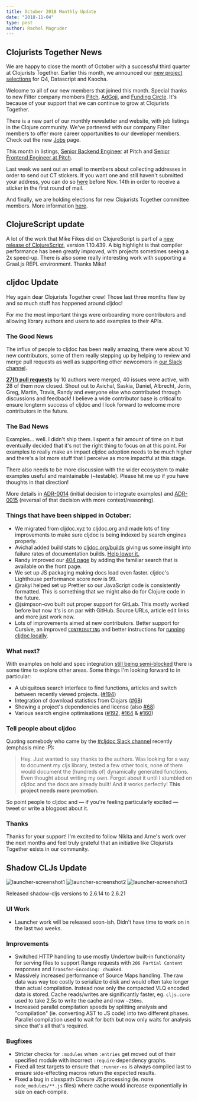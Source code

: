 ```yaml
---
title: October 2018 Monthly Update
date: "2018-11-04"
type: post
author: Rachel Magruder
---
```


## Clojurists Together News

We are happy to close the month of October with a successful third quarter at Clojurists Together. Earlier this month, we announced our [new project selections](https://www.clojuriststogether.org/news/q4-2018-funding-announcement/) for Q4, Datascript and Kaocha.

Welcome to all of our new members that joined this month. Special thanks to new Filter company members [Pitch](https://pitch.com/), [AdGoji](http://www.adgoji.com), and [Funding Circle](https://www.fundingcircle.com/de/). It's because of your support that we can continue to grow at Clojurists Together.

There is a new part of our monthly newsletter and website, with job listings in the Clojure community. We've partnered with our company Filter members to offer more career opportunities to our developer members. Check out the new [Jobs](https://www.clojuriststogether.org/jobs/) page.

This month in listings, [Senior Backend Engineer](http://careers.pitch.io/p/e1ff8b25796e01-senior-backend-engineer) at Pitch and [Senior Frontend Engineer at Pitch](http://careers.pitch.io/p/4977a65eeaea01-senior-frontend-engineer).

Last week we sent out an email to members about collecting addresses in order to send out CT stickers. If you want one and still haven't submitted your address, you can do so [here](https://docs.google.com/forms/d/e/1FAIpQLSewql7CecP0beNQMV6YLlD-tjbvnQLtNcxkR7SGBojbk9juzQ/viewform?usp=sf_link) before Nov. 14th in order to receive a sticker in the first round of mail.

And finally, we are holding elections for new Clojurists Together committee members. More information [here](https://www.clojuriststogether.org/news/2018-committee-nominations/).

## ClojureScript update

A lot of the work that Mike Fikes did on ClojureScript is part of a [new release of ClojureScript](https://clojurescript.org/news/2018-11-02-release), version 1.10.439. A big highlight is that compiler performance has been greatly improved, with projects sometimes seeing a 2x speed-up. There is also some really interesting work with supporting a Graal.js REPL environment. Thanks Mike!

## cljdoc Update

Hey again dear Clojurists Together crew! Those last three months flew by and so much stuff has happened around cljdoc!

For me the most important things were onboarding more contributors and allowing library authors and users to add examples to their APIs.

### The Good News

The influx of people to cljdoc has been really amazing, there were about 10 new contributors, some of them really stepping up by helping to review and merge pull requests as well as supporting other newcomers in [our Slack channel](https://clojurians.slack.com/messages/C8V0BQ0M6/).

[**27(!) pull requests**](https://github.com/cljdoc/cljdoc/pulse/monthly) by 10 authors were merged, 40 issues were active, with 28 of them now closed. Shout out to Avichal, Saskia, Daniel, Albrecht, Jorin, Greg, Martin, Travis, Randy and everyone else who contributed through discussions and feedback!
I believe a wide contributor base is critical to ensure longterm success of cljdoc and I look forward to welcome more contributors in the future.

### The Bad News

Examples... well. I didn't ship them. I spent a fair amount of time on it but eventually decided that it's not the right thing to focus on at this point. For examples to really make an impact cljdoc adoption needs to be much higher and there's a lot more stuff that I perceive as more impactful at this stage.

There also needs to be more discussion with the wider ecosystem to make examples useful and maintainable (~testable). Please hit me up if you have thoughts in that direction!

More details in [ADR-0014](https://github.com/cljdoc/cljdoc/blob/master/doc/adr/0014-add-support-for-examples.md) (initial decision to integrate examples) and [ADR-0015](https://github.com/cljdoc/cljdoc/blob/master/doc/adr/0015-cancel-work-on-examples.md) (reversal of that decision with more context/reasoning).

### Things that have been shipped in October:

- We migrated from cljdoc.xyz to cljdoc.org and made lots of tiny improvements to make sure cljdoc is being indexed by search engines properly.
- Avichal added build stats to [cljdoc.org/builds](https://cljdoc.org/builds) giving us some insight into failure rates of documentation builds. [Help lower it.](https://github.com/cljdoc/cljdoc/blob/master/…)
- Randy improved our [404 page](https://cljdoc.org/clojurists-together-rules) by adding the familiar search that is available on the front page.
- We set up JS packaging making docs load even faster. cljdoc's Lighthouse performance score now is 99.
- @rakyi helped set up Prettier so our JavaScript code is consistently formatted. This is something that we might also do for Clojure code in the future.
- @jsimpson-ovo built out proper support for GitLab. This mostly worked before but now it's is on par with GitHub. Source URLs, article edit links and more just work now.
- Lots of improvements aimed at new contributors. Better support for Cursive, an improved [`CONTRIBUTING`](https://github.com/cljdoc/cljdoc/blob/master/CONTRIBUTING.adoc) and better instructions for [running cljdoc locally](https://github.com/cljdoc/cljdoc/blob/master/doc/running-cljdoc-locally.md).

### What next?

With examples on hold and spec integration [still being semi-blocked](https://github.com/cljdoc/cljdoc/issues/67) there is some time to explore other areas. Some things I'm looking forward to in particular:

- A ubiquitous search interface to find functions, articles and switch between recently viewed projects. ([#194](https://github.com/cljdoc/cljdoc/issues/194))
- Integration of download statistics from Clojars ([#68](https://github.com/cljdoc/cljdoc/issues/68))
- Showing a project's dependencies and license (also [#68](https://github.com/cljdoc/cljdoc/issues/68))
- Various search engine optimisations ([#192](https://github.com/cljdoc/cljdoc/issues/192), [#164](https://github.com/cljdoc/cljdoc/issues/164) & [#160](https://github.com/cljdoc/cljdoc/issues/160))

### Tell people about cljdoc

Quoting somebody who came by the [#cljdoc Slack channel](https://clojurians.slack.com/messages/C8V0BQ0M6/) recently (emphasis mine :P):

> Hey. Just wanted to say thanks to the authors. Was looking for a way to document my cljs library, tested a few other tools, none of them would document the (hundreds of) dynamically generated functions. Even thought about writing my own. Forgot about it until I stumbled on cljdoc and the docs are already built! And it works perfectly! **This project needs more promotion.**

So point people to cljdoc and — if you're feeling particularly excited — tweet or write a blogpost about it.

### Thanks

Thanks for your support! I'm excited to follow Nikita and Arne's work over the next months and feel truly grateful that an initiative like Clojurists Together exists in our community.

## Shadow CLJs Update

![launcher-screenshot1](/images/launcher-screenshot1.png)
![launcher-screenshot2](/images/launcher-screenshot2.png)
![launcher-screenshot3](/images/launcher-screenshot3.png)

Released shadow-cljs versions to 2.6.14 to 2.6.21

### UI Work
- Launcher work will be released soon-ish. Didn't have time to work on in the last two weeks.

### Improvements
- Switched HTTP handling to use mostly Undertow built-in functionality for serving files to support Range requests with `206 Partial Content` responses and `Transfer-Encoding: chunked`.
- Massively increased performance of Source Maps handling. The raw data was way too costly to serialize to disk and would often take longer than actual compilation. Instead now only the compacted VLQ encoded data is stored. Cache reads/writes are significantly faster, eg. `cljs.core` used to take 2.5s to write the cache and now `~250ms`.
- Increased parallel compilation speeds by splitting analysis and "compilation" (ie. converting AST to JS code) into two different phases. Parallel compilation used to wait for both but now only waits for analysis since that's all that's required.

### Bugfixes
- Stricter checks for `:modules` when `:entries` get moved out of their specified module with incorrect `:require` dependency graphs.
- Fixed all test targets to ensure that `:runner-ns` is always compiled last to ensure side-effecting macros return the expected results.
- Fixed a bug in classpath Closure JS processing (ie. none `node_modules/**.js` files) where cache would increase exponentially in size on each compile.
